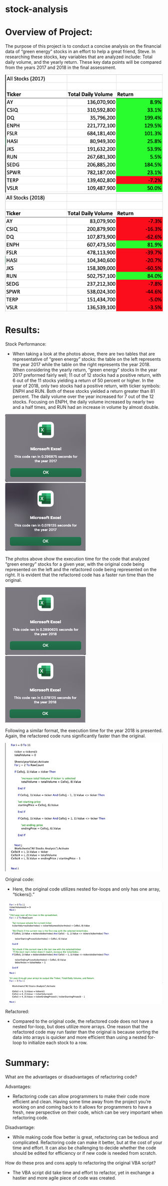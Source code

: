 # stock-analysis
# Overview of Project:
The purpose of this project is to conduct a concise analysis on the financial data of “green energy” stocks in an effort to help a great friend, Steve. In researching these stocks, key variables that are analyzed include: Total daily volume, and the yearly return. These key data points will be compared from the years 2017 and 2018 in the final assessment. 

![VBA_Challenge_2017.png](https://github.com/Calebmkelly/stock-analysis/blob/main/Resources/Analysis%20photos%20by%20year/VBA_Challenge_2017.png)![VBA_Challenge_2018.png](https://github.com/Calebmkelly/stock-analysis/blob/main/Resources/Analysis%20photos%20by%20year/VBA_Challenge_2018.png)
# Results: 

Stock Performance:
- When taking a look at the photos above, there are two tables that are representative of “green energy” stocks: the table on the left represents the year 2017 while the table on the right represents the year 2018. When considering the yearly return, “green energy” stocks In the year 2017 preformed fairly well; 11 out of 12 stocks had a positive return, with 6 out of the 11 stocks yielding a return of 50 percent or higher. In the year of 2018, only two stocks had a positive return, with ticker symbols: ENPH and RUN. Both of these stocks yielded a return greater than 81 percent. The daily volume over the year increased for 7 out of the 12 stocks. Focusing on ENPH, the daily volume increased by nearly two and a half times, and RUN had an increase in volume by almost double.

![2017.png](https://github.com/Calebmkelly/stock-analysis/blob/main/Resources/Execution%20Time/2017/2017.png)![2017 Refactored.png](https://github.com/Calebmkelly/stock-analysis/blob/main/Resources/Execution%20Time/2017/2017%20Refactored.png)

The photos above show the execution time for the code that analyzed “green energy” stocks for a given year, with the original code being represented on the left and the refactored code being represented on the right. It is evident that the refactored code has a faster run time than the original.

![2018.png](https://github.com/Calebmkelly/stock-analysis/blob/main/Resources/Execution%20Time/2018/2018.png)![2018 Refactored.png](https://github.com/Calebmkelly/stock-analysis/blob/main/Resources/Execution%20Time/2018/2018%20Refactored.png)

Following a similar format, the execution time for the year 2018 is presented. Again, the refactored code runs significantly faster than the original. 

![Original.png](https://github.com/Calebmkelly/stock-analysis/blob/main/Resources/Code/Original.png)

Original code: 
- Here, the original code utilizes nested for-loops and only has one array, “tickers().”  

![Refactored.png](https://github.com/Calebmkelly/stock-analysis/blob/main/Resources/Code/Refactored.png)

Refactored:
- Compared to the original code, the refactored code does not have a nested for-loop, but does utilize more arrays. One reason that the refactored code may run faster than the original is because sorting the data into arrays is quicker and more efficient than using a nested for-loop to initialize each stock to a row. 

# Summary: 
What are the advantages or disadvantages of refactoring code? 

Advantages: 
- Refactoring code can allow programmers to make their code more efficient and clean. Having some time away from the project you’re working on and coming back to it allows for programmers to have a fresh, new perspective on their code, which can be very important when refactoring code. 

Disadvantage: 
- While making code flow better is great, refactoring can be tedious and complicated. Refactoring code can make it better, but at the cost of your time and effort. It can also be challenging to decide whether the code should be edited for efficiency or if new code is needed from scratch.

How do these pros and cons apply to refactoring the original VBA script?
- The VBA script did take time and effort to refactor, yet in exchange a hastier and more agile piece of code was created. 
